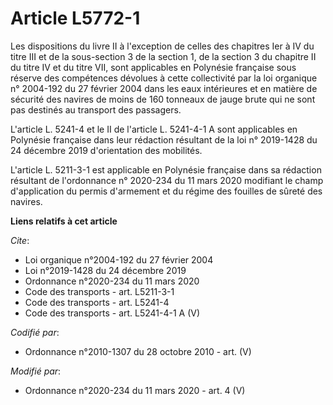# Article L5772-1

Les dispositions du livre II à l'exception de celles des chapitres Ier à IV du titre III et de la sous-section 3 de la
section 1, de la section 3 du chapitre II du titre IV et du titre VII, sont applicables en Polynésie française sous réserve
des compétences dévolues à cette collectivité par la loi organique n° 2004-192 du 27 février 2004 dans les eaux intérieures
et en matière de sécurité des navires de moins de 160 tonneaux de jauge brute qui ne sont pas destinés au transport des
passagers. 

L'article L. 5241-4 et le II de l'article L. 5241-4-1 A sont applicables en Polynésie française dans leur rédaction résultant
de la loi n° 2019-1428 du 24 décembre 2019 d'orientation des mobilités. 

L'article L. 5211-3-1 est applicable en Polynésie française dans sa rédaction résultant de l'ordonnance n° 2020-234 du 11
mars 2020 modifiant le champ d'application du permis d'armement et du régime des fouilles de sûreté des navires.

**Liens relatifs à cet article**

_Cite_:

  - Loi organique n°2004-192 du 27 février 2004
  - Loi n°2019-1428 du 24 décembre 2019
  - Ordonnance n°2020-234 du 11 mars 2020
  - Code des transports - art. L5211-3-1
  - Code des transports - art. L5241-4
  - Code des transports - art. L5241-4-1 A (V)

_Codifié par_:

  - Ordonnance n°2010-1307 du 28 octobre 2010 - art. (V)

_Modifié par_:

  - Ordonnance n°2020-234 du 11 mars 2020 - art. 4 (V)
